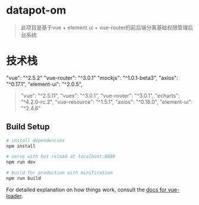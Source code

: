 # datapot-om

> 此项目是基于vue + element ui + vue-router的前后端分离基础权限管理后台系统

# 技术栈
"vue": "^2.5.2"
"vue-router": "^3.0.1"
"mockjs": "^1.0.1-beta3",
"axios": "^0.17.1",
"element-ui": "^2.0.5",

> "vue": "^2.5.11",
> "vuex": "^3.0.1",
> "vue-router": "^3.0.1",
> "echarts": "^4.2.0-rc.2",
> "vue-resource": "^1.5.1",
> "axios": "^0.18.0",
> "element-ui": "^2.4.6"

## Build Setup

``` bash
# install dependencies
npm install

# serve with hot reload at localhost:8080
npm run dev

# build for production with minification
npm run build
```

For detailed explanation on how things work, consult the [docs for vue-loader](http://vuejs.github.io/vue-loader).
